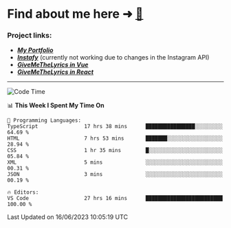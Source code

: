 # Find about me here ➜ [🧑](https://pauabella.dev)

### Project links:
- ***[My Portfolio](https://pauabella.dev)***
- ***[Instafy](https://instafy.me)*** (currently not working due to changes in the Instagram API)
- ***[GiveMeTheLyrics in Vue](https://lyrics.pauabella.dev)***
- ***[GiveMeTheLyrics in React](https://pauabella.dev/GiveMeTheLyrics)***

---
<!--START_SECTION:waka-->
![Code Time](http://img.shields.io/badge/Code%20Time-2%2C244%20hrs%2037%20mins-blue)

📊 **This Week I Spent My Time On** 

```text
💬 Programming Languages: 
TypeScript               17 hrs 38 mins      ████████████████░░░░░░░░░   64.69 % 
HTML                     7 hrs 53 mins       ███████░░░░░░░░░░░░░░░░░░   28.94 % 
CSS                      1 hr 35 mins        █░░░░░░░░░░░░░░░░░░░░░░░░   05.84 % 
XML                      5 mins              ░░░░░░░░░░░░░░░░░░░░░░░░░   00.31 % 
JSON                     3 mins              ░░░░░░░░░░░░░░░░░░░░░░░░░   00.19 % 

🔥 Editors: 
VS Code                  27 hrs 16 mins      █████████████████████████   100.00 % 
```


 Last Updated on 16/06/2023 10:05:19 UTC
<!--END_SECTION:waka-->
